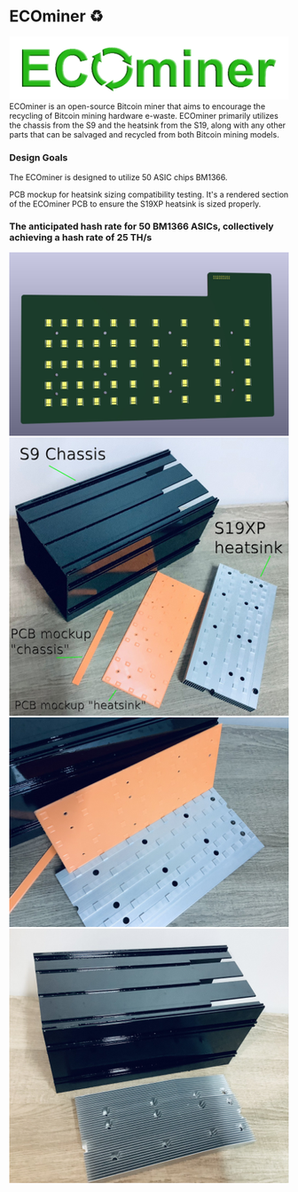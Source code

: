 # ECOminer ♻
![ECOminer LOGO](https://github.com/BeeEvolved/ECOminer/blob/main/images/logo.png)
ECOminer is an open-source Bitcoin miner that aims to encourage the recycling of Bitcoin mining hardware e-waste. ECOminer primarily utilizes the chassis from the S9 and the heatsink from the S19, along with any other parts that can be salvaged and recycled from both Bitcoin mining models.
### Design Goals

The ECOminer is designed to utilize 50 ASIC chips BM1366.

PCB mockup for heatsink sizing compatibility testing. It's a rendered section of the ECOminer PCB to ensure the S19XP heatsink is sized properly.

### The anticipated hash rate for 50 BM1366 ASICs, collectively achieving a hash rate of 25 TH/s

![ECOminer1](https://github.com/BeeEvolved/ECOminer/blob/main/images/ECOminer.jpg)
![ECOminer2](https://github.com/BeeEvolved/ECOminer/blob/main/images/ECOminer1.jpg)
![ECOminer3](https://github.com/BeeEvolved/ECOminer/blob/main/images/ECOminer2.jpg)
![ECOminer4](https://github.com/BeeEvolved/ECOminer/blob/main/images/ECOminer3.jpg)


